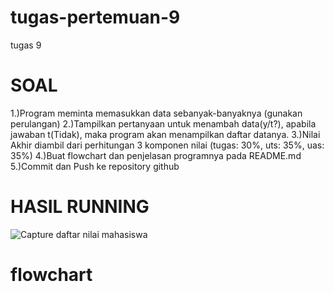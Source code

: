 # tugas-pertemuan-9
tugas 9
# SOAL
1.)Program meminta memasukkan data sebanyak-banyaknya (gunakan perulangan) 2.)Tampilkan pertanyaan untuk menambah data(y/t?), apabila jawaban t(Tidak), maka program akan menampilkan daftar datanya. 3.)Nilai Akhir diambil dari perhitungan 3 komponen nilai (tugas: 30%, uts: 35%, uas: 35%) 4.)Buat flowchart dan penjelasan programnya pada README.md 5.)Commit dan Push ke repository github 

# HASIL RUNNING
![Capture daftar nilai mahasiswa](https://user-images.githubusercontent.com/93035757/144077786-3a7626ff-eb4e-496a-8d2e-84e70af389c8.PNG)
 
 # flowchart
 
